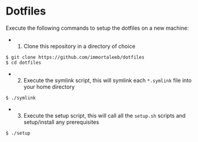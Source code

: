 # Dotfiles

Execute the following commands to setup the dotfiles on a new machine:

- 1. Clone this repository in a directory of choice
```
$ git clone https://github.com/immortaleeb/dotfiles
$ cd dotfiles
```

- 2. Execute the symlink script, this will symlink each `*.symlink` file into your home directory
```
$ ./symlink
```

- 3. Execute the setup script, this will call all the `setup.sh` scripts and setup/install any prerequisites
```
$ ./setup
```
